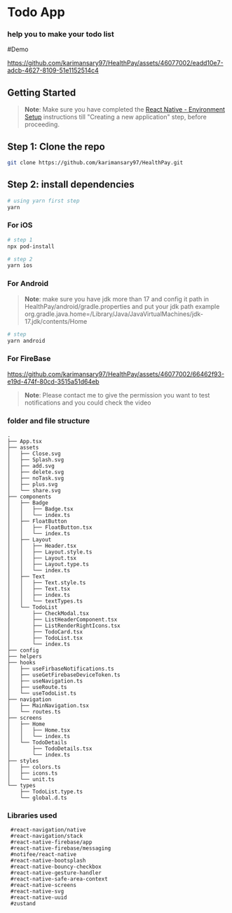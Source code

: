 
# Todo App 
### help you to make your todo list 

#Demo

https://github.com/karimansary97/HealthPay/assets/46077002/eadd10e7-adcb-4627-8109-51e1152514c4


## Getting Started

>**Note**: Make sure you have completed the [React Native - Environment Setup](https://reactnative.dev/docs/environment-setup) instructions till "Creating a new application" step, before proceeding.

## Step 1: Clone the repo 

```bash
git clone https://github.com/karimansary97/HealthPay.git
```

## Step 2: install dependencies 


```bash
# using yarn first step 
yarn
```

### For iOS

```bash
# step 1
npx pod-install

# step 2
yarn ios
```

### For Android
>**Note**: make sure you have jdk more than 17  and config it path in HealthPay/android/gradle.properties and put your jdk path example org.gradle.java.home=/Library/Java/JavaVirtualMachines/jdk-17.jdk/contents/Home

```bash
# step 
yarn android
```

### For FireBase 

https://github.com/karimansary97/HealthPay/assets/46077002/66462f93-e19d-474f-80cd-3515a51d64eb

>**Note**: Please contact me to give the permission you want to test notifications and you could check the video 


### folder and file structure
```
.
├── App.tsx
├── assets
│   ├── Close.svg
│   ├── Splash.svg
│   ├── add.svg
│   ├── delete.svg
│   ├── noTask.svg
│   ├── plus.svg
│   └── share.svg
├── components
│   ├── Badge
│   │   ├── Badge.tsx
│   │   └── index.ts
│   ├── FloatButton
│   │   ├── FloatButton.tsx
│   │   └── index.ts
│   ├── Layout
│   │   ├── Header.tsx
│   │   ├── Layout.style.ts
│   │   ├── Layout.tsx
│   │   ├── Layout.type.ts
│   │   └── index.ts
│   ├── Text
│   │   ├── Text.style.ts
│   │   ├── Text.tsx
│   │   ├── index.ts
│   │   └── textTypes.ts
│   └── TodoList
│       ├── CheckModal.tsx
│       ├── ListHeaderComponent.tsx
│       ├── ListRenderRightIcons.tsx
│       ├── TodoCard.tsx
│       ├── TodoList.tsx
│       └── index.ts
├── config
├── helpers
├── hooks
│   ├── useFirbaseNotifications.ts
│   ├── useGetFirebaseDeviceToken.ts
│   ├── useNavigation.ts
│   ├── useRoute.ts
│   └── useTodoList.ts
├── navigation
│   ├── MainNavigation.tsx
│   └── routes.ts
├── screens
│   ├── Home
│   │   ├── Home.tsx
│   │   └── index.ts
│   └── TodoDetails
│       ├── TodoDetails.tsx
│       └── index.ts
├── styles
│   ├── colors.ts
│   ├── icons.ts
│   └── unit.ts
└── types
    ├── TodoList.type.ts
    └── global.d.ts
```
### Libraries used
```
 #react-navigation/native
 #react-navigation/stack
 #react-native-firebase/app
 #react-native-firebase/messaging
 #notifee/react-native
 #react-native-bootsplash
 #react-native-bouncy-checkbox
 #react-native-gesture-handler
 #react-native-safe-area-context
 #react-native-screens
 #react-native-svg
 #react-native-uuid
 #zustand
```
 
